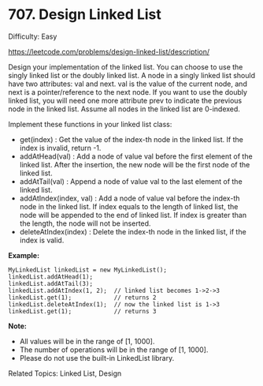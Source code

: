 # 707. Design Linked List

Difficulty: Easy

https://leetcode.com/problems/design-linked-list/description/

Design your implementation of the linked list. You can choose to use the singly linked list or the doubly linked list. A node in a singly linked list should have two attributes: val and next. val is the value of the current node, and next is a pointer/reference to the next node. If you want to use the doubly linked list, you will need one more attribute prev to indicate the previous node in the linked list. Assume all nodes in the linked list are 0-indexed.

Implement these functions in your linked list class:

* get(index) : Get the value of the index-th node in the linked list. If the index is invalid, return -1.
* addAtHead(val) : Add a node of value val before the first element of the linked list. After the insertion, the new node will be the first node of the linked list.
* addAtTail(val) : Append a node of value val to the last element of the linked list.
* addAtIndex(index, val) : Add a node of value val before the index-th node in the linked list. If index equals to the length of linked list, the node will be appended to the end of linked list. If index is greater than the length, the node will not be inserted.
* deleteAtIndex(index) : Delete the index-th node in the linked list, if the index is valid.

**Example:**
```
MyLinkedList linkedList = new MyLinkedList();
linkedList.addAtHead(1);
linkedList.addAtTail(3);
linkedList.addAtIndex(1, 2);  // linked list becomes 1->2->3
linkedList.get(1);            // returns 2
linkedList.deleteAtIndex(1);  // now the linked list is 1->3
linkedList.get(1);            // returns 3
```

**Note:**

* All values will be in the range of [1, 1000].
* The number of operations will be in the range of [1, 1000].
* Please do not use the built-in LinkedList library.

Related Topics: Linked List, Design
